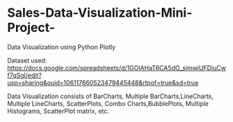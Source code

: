 # Sales-Data-Visualization-Mini-Project-
Data Visualization using Python Plotly 

Dataset used: https://docs.google.com/spreadsheets/d/1GOlAHaT6CA5dO_sjmwiUFDiuCwf7qSgl/edit?usp=sharing&ouid=106117660523479445448&rtpof=true&sd=true

Data Visualization consists of BarCharts, Multiple BarCharts,LineCharts, Multiple LineCharts, ScatterPlots, Combo Charts,BubblePlots, Multiple Histograms, ScatterPlot matrix, etc.

